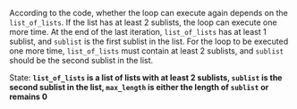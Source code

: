 According to the code, whether the loop can execute again depends on the `list_of_lists`. If the list has at least 2 sublists, the loop can execute one more time. At the end of the last iteration, `list_of_lists` has at least 1 sublist, and `sublist` is the first sublist in the list. For the loop to be executed one more time, `list_of_lists` must contain at least 2 sublists, and `sublist` should be the second sublist in the list.

State: **`list_of_lists` is a list of lists with at least 2 sublists, `sublist` is the second sublist in the list, `max_length` is either the length of `sublist` or remains 0**